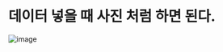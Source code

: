 # 데이터 넣을 때 사진 처럼 하면 된다.

![image](https://user-images.githubusercontent.com/85022962/130348705-0e2e433b-7db0-4e0e-8807-f8e66e4e2bc9.png)
